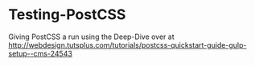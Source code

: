 # Testing-PostCSS
Giving PostCSS a run using the Deep-Dive over at http://webdesign.tutsplus.com/tutorials/postcss-quickstart-guide-gulp-setup--cms-24543